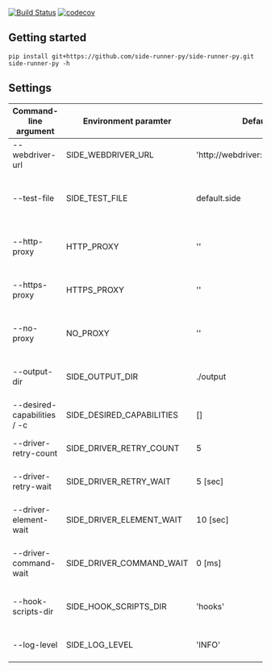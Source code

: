 [![Build Status](https://travis-ci.org/side-runner-py/side-runner-py.svg?branch=master)](https://travis-ci.org/side-runner-py/side-runner-py)
[![codecov](https://codecov.io/gh/side-runner-py/side-runner-py/branch/master/graph/badge.svg)](https://codecov.io/gh/side-runner-py/side-runner-py)

## Getting started

```
pip install git+https://github.com/side-runner-py/side-runner-py.git
side-runner-py -h
```

## Settings
| Command-line argument       | Environment paramter      | Default                        | Description                                       |
| --------------------------- | ------------------------- | ------------------------------ | ------------------------------------------------- |
| --webdriver-url             | SIDE_WEBDRIVER_URL        | 'http://webdriver:4444/wd/hub' | URL of Selenium WebDriver                         |
| --test-file                 | SIDE_TEST_FILE            | default.side                   | Selenium IDE "SIDE" file-path pattern for testing |
| --http-proxy                | HTTP_PROXY                | ''                             | Proxy settings within WebDriver                   |
| --https-proxy               | HTTPS_PROXY               | ''                             | Proxy settings within WebDriver                   |
| --no-proxy                  | NO_PROXY                  | ''                             | Proxy settings within WebDriver                   |
| --output-dir                | SIDE_OUTPUT_DIR           | ./output                       | Test result output directory path                 |
| --desired-capabilities / -c | SIDE_DESIRED_CAPABILITIES | []                             | WebDriver's desired capabilities                  |
| --driver-retry-count        | SIDE_DRIVER_RETRY_COUNT   | 5                              | Driver initialize retry count                     |
| --driver-retry-wait         | SIDE_DRIVER_RETRY_WAIT    | 5 [sec]                        | Driver initialize wait time                       |
| --driver-element-wait       | SIDE_DRIVER_ELEMENT_WAIT  | 10 [sec]                       | Maximum wait time of element selection            |
| --driver-command-wait       | SIDE_DRIVER_COMMAND_WAIT  | 0 [ms]                         | Wait time between test commands                   |
| --hook-scripts-dir          | SIDE_HOOK_SCRIPTS_DIR     | 'hooks'                        | Pre hook python script directory                  |
| --log-level                 | SIDE_LOG_LEVEL            | 'INFO'                         | Log level of 'logging' library                    |
